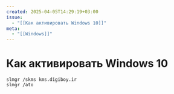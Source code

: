 ```yaml
---
created: 2025-04-05T14:29:19+03:00
issue:
  - "[[Как активировать Windows 10]]"
meta:
  - "[[Windows]]"
---
```


# Как активировать Windows 10

```
slmgr /skms kms.digiboy.ir
slmgr /ato
```

